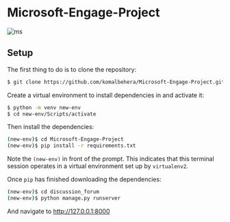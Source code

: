 
# Microsoft-Engage-Project
![ms](https://user-images.githubusercontent.com/58564545/142769147-e13fd821-056c-46fd-b2fb-b62c2eb975d2.png)
## Setup

The first thing to do is to clone the repository:

```sh
$ git clone https://github.com/komalbehera/Microsoft-Engage-Project.git
```

Create a virtual environment to install dependencies in and activate it:

```sh
$ python -m venv new-env
$ cd new-env/Scripts/activate
```

Then install the dependencies:

```sh
(new-env)$ cd Microsoft-Engage-Project
(new-env)$ pip install -r requirements.txt
```
Note the `(new-env)` in front of the prompt. This indicates that this terminal
session operates in a virtual environment set up by `virtualenv2`.

Once `pip` has finished downloading the dependencies:
```sh
(new-env)$ cd discussion_forum
(new-env)$ python manage.py runserver
```
And navigate to http://127.0.0.1:8000

